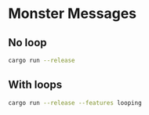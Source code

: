 # Monster Messages

## No loop

```sh
cargo run --release
```

## With loops

```sh
cargo run --release --features looping
```

